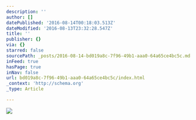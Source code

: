 ```yaml
---
description: ''
author: []
datePublished: '2016-08-14T00:18:03.513Z'
dateModified: '2016-08-13T23:32:28.547Z'
title: ''
publisher: {}
via: {}
starred: false
sourcePath: _posts/2016-08-14-bd019a8c-7f96-49b1-aaa0-64a65ce4bc5c.md
inFeed: true
hasPage: true
inNav: false
url: bd019a8c-7f96-49b1-aaa0-64a65ce4bc5c/index.html
_context: 'http://schema.org'
_type: Article

---
```

![](https://the-grid-user-content.s3-us-west-2.amazonaws.com/eef64918-4ac8-4a12-b457-8c4404ef27d2.jpg)
